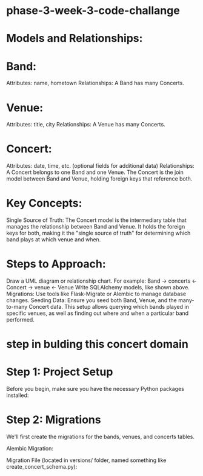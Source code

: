 # phase-3-week-3-code-challange
# Models and Relationships:
# Band:

Attributes: name, hometown
Relationships: A Band has many Concerts.
# Venue:

Attributes: title, city
Relationships: A Venue has many Concerts.
# Concert:

Attributes: date, time, etc. (optional fields for additional data)
Relationships: A Concert belongs to one Band and one Venue.
The Concert is the join model between Band and Venue, holding foreign keys that reference both.


# Key Concepts:
Single Source of Truth: The Concert model is the intermediary table that manages the relationship between Band and Venue. It holds the foreign keys for both, making it the "single source of truth" for determining which band plays at which venue and when.
# Steps to Approach:
Draw a UML diagram or relationship chart. For example:
Band → concerts ← Concert → venue ← Venue
Write SQLAlchemy models, like shown above.
Migrations: Use tools like Flask-Migrate or Alembic to manage database changes.
Seeding Data: Ensure you seed both Band, Venue, and the many-to-many Concert data.
This setup allows querying which bands played in specific venues, as well as finding out where and when a particular band performed.


# step in bulding this concert domain 
# Step 1: Project Setup
Before you begin, make sure you have the necessary Python packages installed:
# Step 2: Migrations
We'll first create the migrations for the bands, venues, and concerts tables.

Alembic Migration:

Migration File (located in versions/ folder, named something like create_concert_schema.py):


